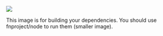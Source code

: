 [![](http://badge-imagelayers.iron.io/fnproject/node:dev.svg)](http://imagelayers.iron.io/?images=fnproject/node:dev 'Get your own badge on imagelayers.iron.io')

This image is for building your dependencies. You should use
fnproject/node to run them (smaller image).
